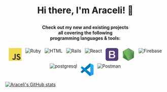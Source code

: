 # <p align="center"> Hi there, I'm Araceli! 👋 </p>


#### <p align="center"> Check out my new and existing projects <br> all covering the following <br> programming languages & tools: </p>



<p align="center">
<img src="https://raw.githubusercontent.com/github/explore/80688e429a7d4ef2fca1e82350fe8e3517d3494d/topics/javascript/javascript.png" alt="Javascript" height="40" style="vertical-align:top; margin:4px">
<img src="https://megapng.com/images/bt/ruby-icon-13.png" alt="Ruby" height="40" style="vertical-align:top; margin:4px">
<img src="https://cdn0.iconfinder.com/data/icons/social-network-7/50/22-512.png" alt="HTML" height="40" style="vertical-align:top; margin:4px">
<img src="https://cdn3.iconfinder.com/data/icons/popular-services-brands-vol-2/512/ruby-on-rails-512.png" alt="Rails" height="40" style="vertical-align:top; margin:4px">
<img src="https://image.pngaaa.com/930/2507930-middle.png" alt="React" height="40" style="vertical-align:top; margin:4px">
<img src="https://raw.githubusercontent.com/github/explore/80688e429a7d4ef2fca1e82350fe8e3517d3494d/topics/bootstrap/bootstrap.png" alt="Bootstrap" height="40" style="vertical-align:top; margin:4px">
<img src="https://raw.githubusercontent.com/github/explore/80688e429a7d4ef2fca1e82350fe8e3517d3494d/topics/nodejs/nodejs.png" alt="Node" height="40" style="vertical-align:top; margin:4px">
<img src="https://firebase.google.com/images/brand-guidelines/logo-logomark.png" alt="Firebase" height="40" style="vertical-align:top; margin:4px">
<img src="https://cdn.icon-icons.com/icons2/2415/PNG/512/postgresql_plain_wordmark_logo_icon_146390.png" alt="postgresql" height="40" style="vertical-align:top; margin:4px">
<img src="https://raw.githubusercontent.com/github/explore/80688e429a7d4ef2fca1e82350fe8e3517d3494d/topics/visual-studio-code/visual-studio-code.png" alt="VS Code" height="40" style="vertical-align:top; margin:4px">
<img src="https://encrypted-tbn0.gstatic.com/images?q=tbn:ANd9GcTQUZB0pe9tuOvdllKZ0nMyQTo5h3EMbvXqIhPD1AQizG2HyTk_6sOAZWI-eV6Fk4rPuh8&usqp=CAU" alt="Postman" height="40" style="vertical-align:top; margin:4px">
</p>



[![Araceli's GitHub stats](https://github-readme-stats.vercel.app/api?username=aracelivaldovinos&hide=stars)](https://github.com/aracelivaldovinos/github-readme-stats)







<!--
**aracelivaldovinos/aracelivaldovinos** is a ✨ _special_ ✨ repository because its `README.md` (this file) appears on your GitHub profile.

Here are some ideas to get you started:

- 🔭 I’m currently working on ...
- 🌱 I’m currently learning ...
- 👯 I’m looking to collaborate on ...
- 🤔 I’m looking for help with ...
- 💬 Ask me about ...
- 📫 How to reach me: ...
- 😄 Pronouns: ...
- ⚡ Fun fact: ...
-->
